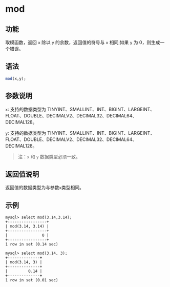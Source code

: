 # mod

## 功能

取模函数，返回 `x` 除以 `y` 的余数，返回值的符号与 `x` 相同;如果 `y` 为 0，则生成一个错误。

## 语法

```Haskell
mod(x,y);
```

## 参数说明

`x`: 支持的数据类型为 TINYINT、SMALLINT、INT、BIGINT、LARGEINT、FLOAT、DOUBLE、DECIMALV2、DECIMAL32、DECIMAL64、DECIMAL128。

`y`: 支持的数据类型为 TINYINT、SMALLINT、INT、BIGINT、LARGEINT、FLOAT、DOUBLE、DECIMALV2、DECIMAL32、DECIMAL64、DECIMAL128。

> 注：`x` 和 `y` 数据类型必须一致。

## 返回值说明

返回值的数据类型为与参数`x`类型相同。

## 示例

```Plain Text
mysql> select mod(3.14,3.14);
+-----------------+
| mod(3.14, 3.14) |
+-----------------+
|               0 |
+-----------------+
1 row in set (0.14 sec)

mysql> select mod(3.14, 3);
+--------------+
| mod(3.14, 3) |
+--------------+
|         0.14 |
+--------------+
1 row in set (0.01 sec)
```

